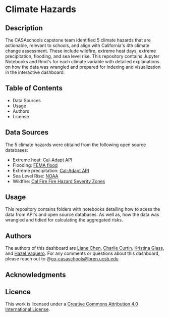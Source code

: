 # Climate Hazards

## Description
The CASAschools capstone team identified 5 climate hazards that are actionable, relevant to schools, and align with California's 4th climate change assessment. These include wildfire, extreme heat days, extreme precipitation, flooding, and sea level rise. This repository contains Jupyter Notebooks and Rmd's for each climate variable with detailed explanations on how the data was wrangled and prepared for Indexing and visualization in the interactive dashboard. 

## Table of Contents
- Data Sources
- Usage
- Authors
- License
  
## Data Sources
The 5 climate hazards were obtaind from the following open source databases:
- Extreme heat: [Cal-Adapt API](https://github.com/berkeley-gif/caladapt-docs)
- Flooding: [FEMA flood](https://hazards-fema.maps.arcgis.com/apps/webappviewer/index.html?id=8b0adb51996444d4879338b5529aa9cd)
- Extreme precipitation: [Cal-Adapt API](https://github.com/berkeley-gif/caladapt-docs)
- Sea Level Rise: [NOAA](https://www.climate.gov/maps-data/dataset/sea-level-rise-map-viewer)
- Wildfire: [Cal Fire Fire Hazard Severity Zones](https://osfm.fire.ca.gov/what-we-do/community-wildfire-preparedness-and-mitigation/fire-hazard-severity-zones/fire-hazard-severity-zones-maps)


## Usage

This repository contains folders with notebooks detailing how to acess the data from API's and open source databases. As well as, how the data was wrangled and tidied for calculating the aggregated risks.   



## Authors 
The authors of this dashboard are [Liane Chen](https://github.com/lchenhub), [Charlie Curtin](https://github.com/charliecurtin1), [Kristina Glass](https://github.com/kristinaglass), and [Hazel Vaquero](https://github.com/hazelvaq). For any comments or questions about this dashboard, please reach out to @cp-casaschools@bren.ucsb.edu
## Acknowledgments


## Licence
This work is licensed under a [Creative Commons Attribution 4.0 International License](https://creativecommons.org/licenses/by/4.0/).


